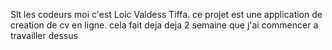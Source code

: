 Slt les codeurs moi c'est Loic Valdess Tiffa. ce projet est une application de creation de cv en ligne. cela fait deja deja 2 semaine que j'ai commencer a travailler dessus
